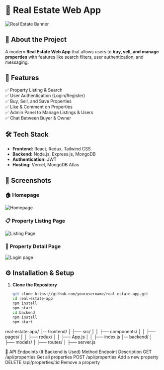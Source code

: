 # 🏡 Real Estate Web App  
![Real Estate Banner](https://your-image-link.com/banner.png)

## 🚀 About the Project  
A modern **Real Estate Web App** that allows users to **buy, sell, and manage properties** with features like search filters, user authentication, and messaging.

## 🎯 Features  
✅ Property Listing & Search  
✅ User Authentication (Login/Register)  
✅ Buy, Sell, and Save Properties  
✅ Like & Comment on Properties  
✅ Admin Panel to Manage Listings & Users  
✅ Chat Between Buyer & Owner  

## 🛠 Tech Stack  
- **Frontend:** React, Redux, Tailwind CSS  
- **Backend:** Node.js, Express.js, MongoDB  
- **Authentication:** JWT  
- **Hosting:** Vercel, MongoDB Atlas  

## 📸 Screenshots  
### **🏠 Homepage**  
![Homepage](https://github.com/user-attachments/assets/06b13562-3c9f-4312-a14a-c4c9ad8a5f76)

### **📋 Property Listing Page**  
![Listing Page](https://github.com/user-attachments/assets/c1e31929-0873-4678-ae89-ccbca2632e90)
  

### **📄 Property Detail Page**  
![Login page](https://github.com/user-attachments/assets/49c049b6-129a-425f-bf52-d622a7fe79ba)
 

## ⚙️ Installation & Setup  

1. **Clone the Repository**  
   ```bash
   git clone https://github.com/yourusername/real-estate-app.git
   cd real-estate-app
   npm install
   npm start
   cd backend
   npm install
   npm start
   
real-estate-app/
│-- frontend/
│   ├── src/
│   │   ├── components/
│   │   ├── pages/
│   │   ├── redux/
│   │   ├── App.js
│   │   ├── index.js
│-- backend/
│   ├── models/
│   ├── routes/
│   ├── server.js


  📌 API Endpoints (If Backend is Used)
Method	Endpoint	Description
GET	/api/properties	Get all properties
POST	/api/properties	Add a new property
DELETE	/api/properties/:id	Remove a property





